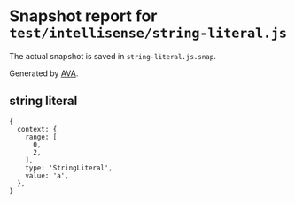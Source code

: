 # Snapshot report for `test/intellisense/string-literal.js`

The actual snapshot is saved in `string-literal.js.snap`.

Generated by [AVA](https://ava.li).

## string literal

    {
      context: {
        range: [
          0,
          2,
        ],
        type: 'StringLiteral',
        value: 'a',
      },
    }
